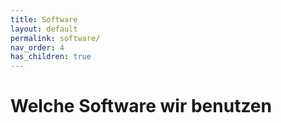 ```yaml
---
title: Software
layout: default
permalink: software/
nav_order: 4
has_children: true
---
```


# Welche Software wir benutzen

